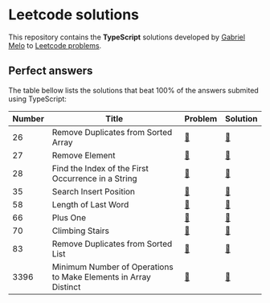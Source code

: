 # Leetcode solutions

This repository contains the **TypeScript** solutions developed by [Gabriel Melo](https://gabrielmelo.dev) to [Leetcode problems](https://leetcode.com/problemset/).

## Perfect answers

The table bellow lists the solutions that beat 100% of the answers submited using TypeScript:

|Number|Title|Problem|Solution|
|---|---|---|---|
|26|Remove Duplicates from Sorted Array|[🔗](https://leetcode.com/problems/remove-duplicates-from-sorted-array)|[🔗](26.remove-duplicates-from-sorted-array.ts)|
|27|Remove Element|[🔗](https://leetcode.com/problems/remove-element)|[🔗](27.remove-element.ts)|
|28|Find the Index of the First Occurrence in a String|[🔗](https://leetcode.com/problems/find-the-index-of-the-first-occurrence-in-a-string)|[🔗](28.find-the-index-of-the-first-occurrence-in-a-string.ts)|
|35|Search Insert Position|[🔗](https://leetcode.com/problems/search-insert-position)|[🔗](35.search-insert-position.ts)|
|58|Length of Last Word|[🔗](https://leetcode.com/problems/length-of-last-word)|[🔗](58.length-of-last-word.ts)|
|66|Plus One|[🔗](https://leetcode.com/problems/plus-one)|[🔗](66.plus-one.ts)|
|70|Climbing Stairs|[🔗](https://leetcode.com/problems/climbing-stairs)|[🔗](70.climbing-stairs.ts)|
|83|Remove Duplicates from Sorted List|[🔗](https://leetcode.com/problems/remove-duplicates-from-sorted-list)|[🔗](83.remove-duplicates-from-sorted-list.ts)|
|3396|Minimum Number of Operations to Make Elements in Array Distinct|[🔗](https://leetcode.com/problems/minimum-number-of-operations-to-make-elements-in-array-distinct)|[🔗](3396.minimum-number-of-operations-to-make-elements-in-array-distinct.ts)|
